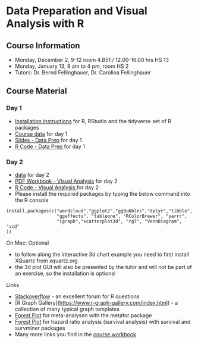 # Data Preparation and Visual Analysis with R

## Course Information
* Monday, December 2, 9-12 room 4.B51 / 12.00-16.00 hrs HS 13
* Monday, January 13, 9 am to 4 pm, room HS 2
* Tutors: Dr. Bernd Fellinghauer, Dr. Carolina Fellinghauer


## Course Material
### Day 1
* [Installation instructions](https://github.com/febernd/2019_UniLu_R/blob/master/day1/R_Installation.pdf) for R, RStudio and the tidyverse set of R packages 
* [Course data](https://github.com/febernd/2019_UniLu_R/blob/master/day1/course_data_day1.zip) for day 1
* [Slides - Data Prep](https://github.com/febernd/2019_UniLu_R/blob/master/day1/slides_day1.pdf) for day 1
* [R Code - Data Prep ](https://github.com/febernd/2019_UniLu_R/blob/master/day1/R_code_day1.R) for day 1

### Day 2
* [data](https://github.com/febernd/2019_UniLu_R/blob/master/day2/Data/course_data_day2.zip) for day 2
* [PDF Workbook - Visual Analysis](https://github.com/febernd/2019_UniLu_R/blob/master/day2/DataVisualization_Workbook.pdf) for day 2
* [R Code - Visual Analysis ](https://github.com/febernd/2019_UniLu_R/blob/master/day2/R_Codes/R_code_day2.zip) for day 2
* Please install the required packages by typing the below command into the R console
```
install.packages(c("wordcloud","ggplot2","ggBubbles","dplyr","tibble",
                   "ggeffects", "tableone", "RColorBrewer", "yarrr",
                   "igraph","scatterplot3d", "rgl", "VennDiagram", "vcd"
))
```
On Mac: Optional 
* to follow along the interactive 3d chart example you need to first install XQuartz from xquartz.org 
* the 3d plot GUI will also be presented by the tutor and will not be part of an exercise, so the installation is optional

Links
* [Stackoverflow](https://stackoverflow.com) - an excellent forum for R questions
* [R Graph Gallery[(https://www.r-graph-gallery.com/index.html) - a collection of many typical graph templates
* [Forest Plot](http://www.metafor-project.org/doku.php/plots:forest_plot_with_subgroups) for meta-analysen with the metafor package
* [Forest Plot](https://www.datacamp.com/community/tutorials/survival-analysis-R) for hazard ratio analysis (survival analysis) with survival and survminer packages
* Many more links you find in the [course workbook](https://github.com/febernd/2019_UniLu_R/blob/master/day2/DataVisualization_Workbook.pdf)